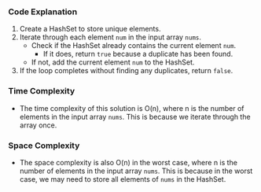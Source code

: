 ### Code Explanation

1. Create a HashSet to store unique elements.
2. Iterate through each element `num` in the input array `nums`.
    - Check if the HashSet already contains the current element `num`.
        - If it does, return `true` because a duplicate has been found.
    - If not, add the current element `num` to the HashSet.
3. If the loop completes without finding any duplicates, return `false`.

### Time Complexity
- The time complexity of this solution is O(n), where n is the number of elements in the input array `nums`. This is because we iterate through the array once.

### Space Complexity
- The space complexity is also O(n) in the worst case, where n is the number of elements in the input array `nums`. This is because in the worst case, we may need to store all elements of `nums` in the HashSet.
